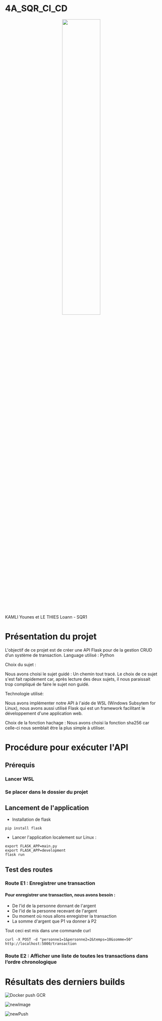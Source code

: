 # 4A_SQR_CI_CD


<p align="center">
  <img src="http://www.u-bourgogne.fr/wp-content/uploads/logo-couleur.jpg" width="50%" height="50%" />
</p>

KAMLI Younes et LE THIES Loann - SQR1

# Présentation du projet

L'objectif de ce projet est de créer une API Flask pour de la gestion CRUD d’un système de transaction.
Language utilisé : Python

Choix du sujet : 

Nous avons choisi le sujet guidé : Un chemin tout tracé. Le choix de ce sujet s'est fait rapidement car, après lecture des deux sujets, il nous paraissait trop compliqué de faire le sujet non guidé. 

Technologie utilisé:

Nous avons implémenter notre API à l'aide de WSL (Windows Subsytem for Linux), nous avons aussi utilisé Flask qui est un framework facilitant le développement d'une application web.

Choix de la fonction hachage : Nous avons choisi la fonction sha256 car celle-ci nous semblait être la plus simple à utiliser.

# Procédure pour exécuter l'API

## Prérequis
### **Lancer WSL**
### **Se placer dans le dossier du projet**

## Lancement de l'application
- Installation de flask 
```
pip install flask
```

- Lancer l'application localement sur Linux : 
```
export FLASK_APP=main.py
export FLASK_APP=development
flask run
```

## Test des routes
### Route E1 : Enregistrer une transaction
#### Pour enregistrer une transaction, nous avons besoin :
- De l'id de la personne donnant de l'argent
- De l'id de la personne recevant de l'argent
- Du moment où nous allons enregistrer la transaction
- La somme d'argent que P1 va donner à P2

Tout ceci est mis dans une commande curl
```
curl -X POST -d "personne1=1&personne2=2&temps=10&somme=50" http://localhost:5000/transaction
```

### Route E2 : Afficher une liste de toutes les transactions dans l’ordre chronologique

# Résultats des derniers builds

![Docker push GCR](https://github.com/youneskamli/4A_SQR_CI_CD/actions/workflows/Docker_push_GCR.yml/badge.svg)

![newImage](https://github.com/youneskamli/4A_SQR_CI_CD/actions/workflows/newImage.yml/badge.svg)

![newPush](https://github.com/youneskamli/4A_SQR_CI_CD/actions/workflows/newPush.yml/badge.svg)
